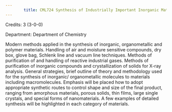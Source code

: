 ```yaml
---
        title: CML724 Synthesis of Industrially Important Inorganic Materials
---
```

Credits: 3 (3-0-0)

Department: Department of Chemistry

Modern methods applied in the synthesis of inorganic, organometallic and polymer materials. Handling of air and moisture sensitive compounds, dry box, glove bag, Schlenk line and vacuum line techniques. Methods of purification of and handling of reactive industrial gases. Methods of purification of inorganic compounds and crystallization of solids for X-ray analysis. General strategies, brief outline of theory and methodology used for the synthesis of inorganic/ organometallic molecules to materials including macromolecules. Emphasis will be placed how to adopt appropriate synthetic routes to control shape and size of the final product, ranging from amorphous materials, porous solids, thin films, large single crystals, and special forms of nanomaterials. A few examples of detailed synthesis will be highlighted in each category of materials.